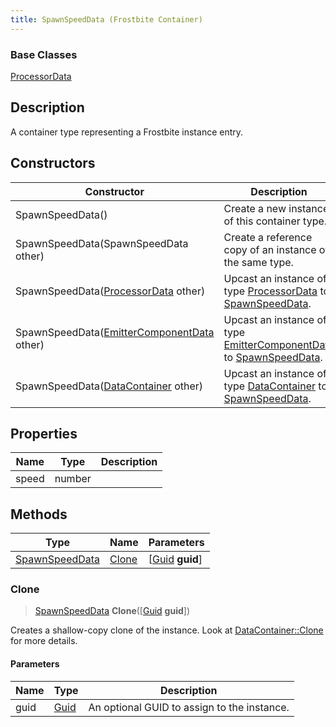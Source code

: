 ```yaml
---
title: SpawnSpeedData (Frostbite Container)
---
```

### Base Classes

[ProcessorData](ProcessorData)

## Description

A container type representing a Frostbite instance entry.

## Constructors

| Constructor                                                               | Description                                                                                                         |
| ------------------------------------------------------------------------- | ------------------------------------------------------------------------------------------------------------------- |
| SpawnSpeedData()                                                          | Create a new instance of this container type.                                                                       |
| SpawnSpeedData(SpawnSpeedData other)                                      | Create a reference copy of an instance of the same type.                                                            |
| SpawnSpeedData([ProcessorData](ProcessorData) other)                      | Upcast an instance of type [ProcessorData](ProcessorData) to [SpawnSpeedData](SpawnSpeedData).                      |
| SpawnSpeedData([EmitterComponentData](EmitterComponentData) other)        | Upcast an instance of type [EmitterComponentData](EmitterComponentData) to [SpawnSpeedData](SpawnSpeedData).        |
| SpawnSpeedData([DataContainer](/vext/ref/cls/shr/datacontainer) other) | Upcast an instance of type [DataContainer](/vext/ref/cls/shr/datacontainer) to [SpawnSpeedData](SpawnSpeedData). |

## Properties

| Name  | Type   | Description |
| ----- | ------ | ----------- |
| speed | number |             |

## Methods

| Type                             | Name            | Parameters                                     |
| -------------------------------- | --------------- | ---------------------------------------------- |
| [SpawnSpeedData](SpawnSpeedData) | [Clone](#clone) | \[[Guid](/vext/ref/cls/shr/guid) **guid**\] |

### Clone

> [SpawnSpeedData](SpawnSpeedData) **Clone**(\[[Guid](/vext/ref/cls/shr/guid) **guid**\])

Creates a shallow-copy clone of the instance. Look at [DataContainer::Clone](/vext/ref/cls/shr/datacontainer#clone) for more details.

#### Parameters

| Name | Type         | Description                                 |
| ---- | ------------ | ------------------------------------------- |
| guid | [Guid](Guid) | An optional GUID to assign to the instance. |
